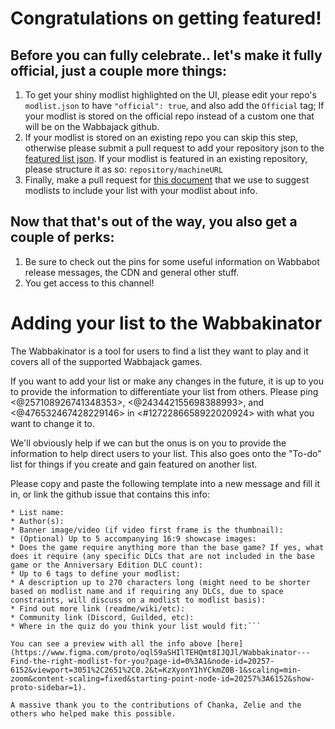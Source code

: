 # Congratulations on getting featured!

## Before you can fully celebrate.. let's make it fully official, just a couple more things:
1. To get your shiny modlist highlighted on the UI, please edit your repo's `modlist.json` to have `"official": true`, and also add the `Official` tag; If your modlist is stored on the official repo instead of a custom one that will be on the Wabbajack github. 
2. If your modlist is stored on an existing repo you can skip this step, otherwise please submit a pull request to add your repository json to the [featured list json](https://github.com/wabbajack-tools/mod-lists/blob/master/featured_lists.json). If your modlist is featured in an existing repository, please structure it as so: `repository/machineURL`
3. Finally, make a pull request for [this document](https://github.com/wabbajack-tools/mod-lists/blob/master/modlist-descriptions.md) that we use to suggest modlists to include your list with your modlist about info.

## Now that that's out of the way, you also get a couple of perks:

1. Be sure to check out the pins for some useful information on Wabbabot release messages, the CDN and general other stuff.
2. You get access to this channel!

# Adding your list to the Wabbakinator

The Wabbakinator is a tool for users to find a list they want to play and it covers all of the supported Wabbajack games.

If you want to add your list or make any changes in the future, it is up to you to provide the information to differentiate your list from others. Please ping  <@257108926741348353>, <@243442155698388993>, and <@476532467428229146>  in <#1272286658922020924> with what you want to change it to.

We'll obviously help if we can but the onus is on you to provide the information to help direct users to your list. This also goes onto the "To-do" list for things if you create and gain featured on another list.

Please copy and paste the following template into a new message and fill it in, or link the github issue that contains this info:

```
* List name:
* Author(s):
* Banner image/video (if video first frame is the thumbnail):
* (Optional) Up to 5 accompanying 16:9 showcase images:
* Does the game require anything more than the base game? If yes, what does it require (any specific DLCs that are not included in the base game or the Anniversary Edition DLC count):
* Up to 6 tags to define your modlist:
* A description up to 270 characters long (might need to be shorter based on modlist name and if requiring any DLCs, due to space constraints, will discuss on a modlist to modlist basis):
* Find out more link (readme/wiki/etc):
* Community link (Discord, Guilded, etc):
* Where in the quiz do you think your list would fit:```

You can see a preview with all the info above [here](https://www.figma.com/proto/oql59aSHIlTEHQmt8IJQJl/Wabbakinator---Find-the-right-modlist-for-you?page-id=0%3A1&node-id=20257-6152&viewport=3051%2C2651%2C0.2&t=KzXyonY1hYCkmZ0B-1&scaling=min-zoom&content-scaling=fixed&starting-point-node-id=20257%3A6152&show-proto-sidebar=1).

A massive thank you to the contributions of Chanka, Zelie and the others who helped make this possible.
